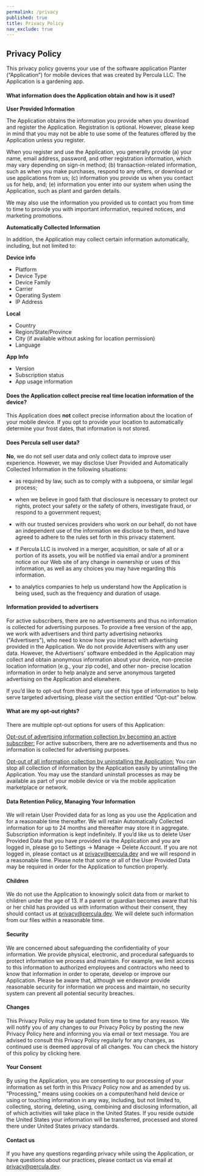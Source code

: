 ```yaml
---
permalink: /privacy
published: true
title: Privacy Policy
nav_exclude: true
---
```

## Privacy Policy

This privacy policy governs your use of the software application Planter (“Application”) for mobile devices that was created by Percula LLC. The Application is a gardening app.

#### What information does the Application obtain and how is it used?

**User Provided Information**

The Application obtains the information you provide when you download and register the Application. Registration is optional. However, please keep in mind that you may not be able to use some of the features offered by the Application unless you register.

When you register and use the Application, you generally provide (a) your name, email address, password, and other registration information, which may vary depending on sign-in method; (b) transaction-related information, such as when you make purchases, respond to any offers, or download or use applications from us; (c) information you provide us when you contact us for help, and; (e) information you enter into our system when using the Application, such as plant and garden details.

We may also use the information you provided us to contact you from time to time to provide you with important information, required notices, and marketing promotions.

**Automatically Collected Information**

In addition, the Application may collect certain information automatically, including, but not limited to:

**Device info**

- Platform
- Device Type
- Device Family
- Carrier
- Operating System
- IP Address

**Local**

- Country
- Region/State/Province
- City (if available without asking for location permission)
- Language

**App Info**

- Version
- Subscription status
- App usage information


#### Does the Application collect precise real time location information of the device?

This Application does **not** collect precise information about the location of your mobile device. If you opt to provide your location to automatically determine your frost dates, that information is not stored.

#### Does Percula sell user data?

**No**, we do not sell user data and only collect data to improve user experience. However, we may disclose User Provided and Automatically Collected Information in the following situations:

*   as required by law, such as to comply with a subpoena, or similar legal process;

*   when we believe in good faith that disclosure is necessary to protect our rights, protect your safety or the safety of others, investigate fraud, or respond to a government request;

*   with our trusted services providers who work on our behalf, do not have an independent use of the information we disclose to them, and have agreed to adhere to the rules set forth in this privacy statement.

*   if Percula LLC is involved in a merger, acquisition, or sale of all or a portion of its assets, you will be notified via email and/or a prominent notice on our Web site of any change in ownership or uses of this information, as well as any choices you may have regarding this information.

*   to analytics companies to help us understand how the Application is being used, such as the frequency and duration of usage.


#### Information provided to advertisers

For active subscribers, there are no advertisements and thus no information is collected for advertising purposes. To provide a free version of the app, we work with advertisers and third party advertising networks ("Advertisers"), who need to know how you interact with advertising provided in the Application. We do not provide Advertisers with any user data. However, the Advertisers' software embedded in the Application may collect and obtain anonymous information about your device, non-precise location information (e.g., your zip code), and other non- precise location information in order to help analyze and serve anonymous targeted advertising on the Application and elsewhere. 

If you’d like to opt-out from third party use of this type of information to help serve targeted advertising, please visit the section entitled “Opt-out” below.

#### What are my opt-out rights?

There are multiple opt-out options for users of this Application:

<u>Opt-out of advertising information collection by becoming an active subscriber:</u> For active subscribers, there are no advertisements and thus no information is collected for advertising purposes.

<u>Opt-out of all information collection by uninstalling the Application:</u> You can stop all collection of information by the Application easily by uninstalling the Application. You may use the standard uninstall processes as may be available as part of your mobile device or via the mobile application marketplace or network.

#### **Data Retention Policy, Managing Your Information**

We will retain User Provided data for as long as you use the Application and for a reasonable time thereafter. We will retain Automatically Collected information for up to 24 months and thereafter may store it in aggregate. Subscription information is kept indefinitely. If you’d like us to delete User Provided Data that you have provided via the Application and you are logged in, please go to Settings -> Manage -> Delete Account. If you are not logged in, please contact us at privacy@percula.dev and we will respond in a reasonable time. Please note that some or all of the User Provided Data may be required in order for the Application to function properly.

#### **Children**

We do not use the Application to knowingly solicit data from or market to children under the age of 13\. If a parent or guardian becomes aware that his or her child has provided us with information without their consent, they should contact us at privacy@percula.dev. We will delete such information from our files within a reasonable time.

#### **Security**

We are concerned about safeguarding the confidentiality of your information. We provide physical, electronic, and procedural safeguards to protect information we process and maintain. For example, we limit access to this information to authorized employees and contractors who need to know that information in order to operate, develop or improve our Application. Please be aware that, although we endeavor provide reasonable security for information we process and maintain, no security system can prevent all potential security breaches.

#### **Changes**

This Privacy Policy may be updated from time to time for any reason. We will notify you of any changes to our Privacy Policy by posting the new Privacy Policy here and informing you via email or text message. You are advised to consult this Privacy Policy regularly for any changes, as continued use is deemed approval of all changes. You can check the history of this policy by clicking here.

#### **Your Consent**

By using the Application, you are consenting to our processing of your information as set forth in this Privacy Policy now and as amended by us. "Processing,” means using cookies on a computer/hand held device or using or touching information in any way, including, but not limited to, collecting, storing, deleting, using, combining and disclosing information, all of which activities will take place in the United States. If you reside outside the United States your information will be transferred, processed and stored there under United States privacy standards.

#### Contact us

If you have any questions regarding privacy while using the Application, or have questions about our practices, please contact us via email at privacy@percula.dev.
